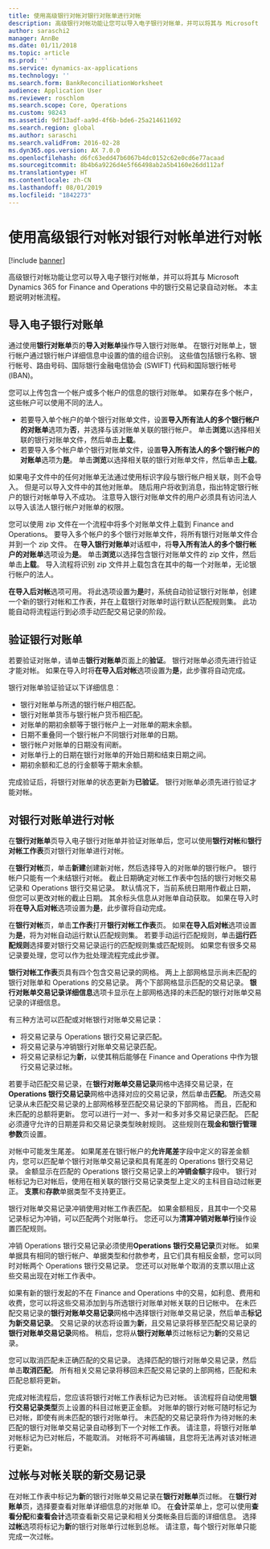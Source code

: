 ```yaml
---
title: 使用高级银行对帐对银行对账单进行对帐
description: 高级银行对帐功能让您可以导入电子银行对帐单，并可以将其与 Microsoft Dynamics 365 for Finance and Operations 中的银行交易记录自动对帐。 本主题说明对帐流程。
author: saraschi2
manager: AnnBe
ms.date: 01/11/2018
ms.topic: article
ms.prod: ''
ms.service: dynamics-ax-applications
ms.technology: ''
ms.search.form: BankReconciliationWorksheet
audience: Application User
ms.reviewer: roschlom
ms.search.scope: Core, Operations
ms.custom: 98243
ms.assetid: 9df13adf-aa9d-4f6b-bde6-25a214611692
ms.search.region: global
ms.author: saraschi
ms.search.validFrom: 2016-02-28
ms.dyn365.ops.version: AX 7.0.0
ms.openlocfilehash: d6fc63edd47b6067b4dc0152c62e0cd6e77acaad
ms.sourcegitcommit: 8b4b6a9226d4e5f66498ab2a5b4160e26dd112af
ms.translationtype: HT
ms.contentlocale: zh-CN
ms.lasthandoff: 08/01/2019
ms.locfileid: "1842273"
---
```

# <a name="reconcile-bank-statements-by-using-advanced-bank-reconciliation"></a>使用高级银行对帐对银行对帐单进行对帐

[!include [banner](../includes/banner.md)]

高级银行对帐功能让您可以导入电子银行对帐单，并可以将其与 Microsoft Dynamics 365 for Finance and Operations 中的银行交易记录自动对帐。 本主题说明对帐流程。  

<a name="import-an-electronic-bank-statement"></a>导入电子银行对账单
-----------------------------------

通过使用**银行对账单**页的**导入对账单**操作导入银行对账单。 在银行对账单上，银行帐户通过银行帐户详细信息中设置的值的组合识别。 这些值包括银行名称、银行帐号、路由号码、国际银行金融电信协会 (SWIFT) 代码和国际银行帐号 (IBAN)。 

您可以上传包含一个帐户或多个帐户的信息的银行对账单。 如果存在多个帐户，这些帐户可以使用不同的法人。

-   若要导入单个帐户的单个银行对账单文件，设置**导入所有法人的多个银行帐户的对账单**选项为**否**，并选择与该对账单关联的银行帐户。 单击**浏览**以选择相关联的银行对账单文件，然后单击**上载**。
-   若要导入多个帐户单个银行对账单文件，设置**导入所有法人的多个银行帐户的对账单**选项为**是**。 单击**浏览**以选择相关联的银行对账单文件，然后单击**上载**。

如果电子文件中的任何对账单无法通过使用标识字段与银行帐户相关联，则不会导入。 但是可以导入文件中的其他对账单。 随后用户将收到消息，指出特定银行帐户的银行对帐单导入不成功。 注意导入银行对账单文件的用户必须具有访问法人以导入该法人银行帐户对账单的权限。 

您可以使用 zip 文件在一个流程中将多个对账单文件上载到 Finance and Operations。 要导入多个帐户的多个银行对账单文件，将所有银行对账单文件合并到一个 zip 文件。 在**导入银行对账单**对话框中，将**导入所有法人的多个银行帐户的对账单**选项设为**是**。 单击**浏览**以选择包含银行对账单文件的 zip 文件，然后单击**上载**。 导入流程将识别 zip 文件并上载包含在其中的每一个对账单，无论银行帐户的法人。 

**在导入后对帐**选项可用。 将此选项设置为**是**时，系统自动验证银行对账单，创建一个新的银行对帐和工作表，并在上载银行对账单时运行默认匹配规则集。 此功能自动将流程运行到必须手动匹配交易记录的阶段。

## <a name="validate-the-bank-statement"></a>验证银行对账单
若要验证对账单，请单击**银行对账单**页面上的**验证**。 银行对账单必须先进行验证才能对帐。 如果在导入时将**在导入后对帐**选项设置为**是**，此步骤将自动完成。 

银行对账单验证验证以下详细信息︰

-   银行对账单与所选的银行帐户相匹配。
-   银行对账单货币与银行帐户货币相匹配。
-   对账单的期初余额等于银行帐户上一对账单的期末余额。
-   日期不重叠同一个银行帐户不同银行对账单的日期。
-   银行帐户对账单的日期没有间断。
-   对账单行上的日期在银行对账单的开始日期和结束日期之间。
-   期初余额和汇总的行金额等于期末余额。

完成验证后，将银行对账单的状态更新为**已验证**。 银行对账单必须先进行验证才能对帐。

## <a name="reconcile-the-bank-statement"></a>对银行对账单进行对帐
在**银行对账单**页导入电子银行对账单并验证对账单后，您可以使用**银行对帐**和**银行对帐工作表**页对银行对账单进行对帐。 

在**银行对帐**页，单击**新建**创建新对帐，然后选择导入的对账单的银行帐户。 银行帐户只能有一个未结银行对帐。 截止日期确定对帐工作表中包括的银行对帐交易记录和 Operations 银行交易记录。 默认情况下，当前系统日期用作截止日期，但您可以更改对帐的截止日期。 其余标头信息从对账单自动获取。 如果在导入时将**在导入后对帐**选项设置为**是**，此步骤将自动完成。 

在**银行对帐**页，单击**工作表**打开**银行对帐工作表**页。 如果**在导入后对帐**选项设置为**是**，将为对帐自动运行默认匹配规则集。 若要手动运行匹配规则，单击**运行匹配规则**选择要对银行交易记录运行的匹配规则集或匹配规则。 如果您有很多交易记录要处理，您可以作为批处理流程完成此步骤。 

**银行对帐工作表**页具有四个包含交易记录的网格。 两上上部网格显示尚未匹配的银行对账单和 Operations 的交易记录。 两个下部网格显示匹配的交易记录。 **银行对账单交易记录详细信息**选项卡显示在上部网格选择的未匹配的银行对账单交易记录的详细信息。 

有三种方法可以匹配或对帐银行对账单交易记录：

-   将交易记录与 Operations 银行交易记录匹配。
-   将交易记录与冲销银行对账单交易记录匹配。
-   将交易记录标记为**新**，以使其稍后能够在 Finance and Operations 中作为银行交易记录过帐。

若要手动匹配交易记录，在**银行对账单交易记录**网格中选择交易记录，在 **Operations 银行交易记录**网格中选择对应的交易记录，然后单击**匹配**。 所选交易记录从未匹配交易记录的上部网格移至匹配交易记录的下部网格。 而且，匹配和未匹配的总额将更新。 您可以进行一对一、多对一和多对多交易记录匹配。 匹配必须遵守允许的日期差异和交易记录类型映射规则。 这些规则在**现金和银行管理参数**页设置。

对帐中可能发生尾差。 如果尾差在银行帐户的**允许尾差**字段中定义的容差金额内，您可以匹配单个银行对账单交易记录和具有尾差的 Operations 银行交易记录。 金额显示在匹配的 Operations 银行交易记录上的**冲销金额**字段中。 银行对帐标记为已对帐后，使用在相关联的银行交易记录类型上定义的主科目自动过帐更正。 **支票**和**存款**单据类型不支持更正。 

银行对账单交易记录冲销使用对帐工作表匹配。 如果金额相反，且其中一个交易记录标记为冲销，可以匹配两个对账单行。 您还可以为**清算冲销对账单行**操作设置匹配规则。

冲销 Operations 银行交易记录必须使用**Operations 银行交易记录**页对帐。 如果单据具有相同的银行帐户、单据类型和付款参考，且它们具有相反金额，您可以同时对帐两个 Operations 银行交易记录。 您还可以对账单个取消的支票以阻止这些交易出现在对帐工作表中。 

如果有新的银行发起的不在 Finance and Operations 中的交易，如利息、费用和收费，您可以将这些交易添加到与所选银行对账单对帐关联的日记帐中。 在未匹配交易记录的**银行对账单交易记录**网格中选择银行对账单交易记录，然后单击**标记为新交易记录**。 交易记录的状态将设置为**新**，且交易记录将移至匹配交易记录的**银行对账单交易记录**网格。 稍后，您将从**银行对账单**页过帐标记为**新**的交易记录。 

您可以取消匹配未正确匹配的交易记录。 选择匹配的银行对账单交易记录，然后单击**取消匹配**。 所有相关交易记录将移回未匹配交易记录的上部网格，匹配和未匹配总额将更新。 

完成对帐流程后，您应该将银行对帐工作表标记为已对帐。  该流程将自动使用**银行交易记录类型**页上设置的科目过帐更正金额。  对账单的银行对帐可随时标记为已对帐，即使有尚未匹配的银行对账单行。  未匹配的交易记录将作为待对帐的未匹配的银行对账单交易记录自动移到下一个对帐工作表。  请注意，将银行对账单对帐标记为已对帐后，不能取消。  对帐将不可再编辑，且您将无法再对该对帐进行更新。

## <a name="post-new-transactions-that-are-associated-with-the-reconciliation"></a>过帐与对帐关联的新交易记录
在对帐工作表中标记为**新**的银行对账单交易记录在**银行对账单**页过帐。 在**银行对账单**页，选择要查看对账单详细信息的对账单 ID。 在**会计**菜单上，您可以使用**查看分配**和**查看会计**选项查看新交易记录和相关分类帐条目后面的详细信息。 选择**过帐**选项将标记为**新**的银行对账单行过帐到总帐。 请注意，每个银行对账单只能完成一次过帐。



